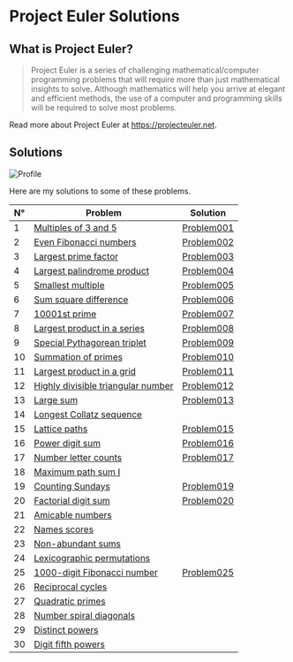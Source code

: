 # Project Euler Solutions

## What is Project Euler?

> Project Euler is a series of challenging mathematical/computer programming problems that will require more than just mathematical insights to solve. Although mathematics will help you arrive at elegant and efficient methods, the use of a computer and programming skills will be required to solve most problems.

Read more about Project Euler at https://projecteuler.net.

## Solutions

![Profile](https://projecteuler.net/profile/juliette-derancourt.png?raw=true)

Here are my solutions to some of these problems.
<br>

N° | Problem | Solution
-- | ------- | --------
1 | [Multiples of 3 and 5](https://projecteuler.net/problem=1) | [Problem001](./solutions/Problem001.java)
2 | [Even Fibonacci numbers](https://projecteuler.net/problem=2) | [Problem002](./solutions/Problem002.java)
3 | [Largest prime factor](https://projecteuler.net/problem=3) | [Problem003](./solutions/Problem003.java)
4 | [Largest palindrome product](https://projecteuler.net/problem=4) | [Problem004](./solutions/Problem004.java)
5 | [Smallest multiple](https://projecteuler.net/problem=5) | [Problem005](./solutions/Problem005.java)
6 | [Sum square difference](https://projecteuler.net/problem=6) | [Problem006](./solutions/Problem006.java)
7 | [10001st prime](https://projecteuler.net/problem=7) | [Problem007](./solutions/Problem007.java)
8 | [Largest product in a series](https://projecteuler.net/problem=8) | [Problem008](./solutions/Problem008.java)
9 | [Special Pythagorean triplet](https://projecteuler.net/problem=9) | [Problem009](./solutions/Problem009.java)
10 | [Summation of primes](https://projecteuler.net/problem=10) | [Problem010](./solutions/Problem010.java)
11 | [Largest product in a grid](https://projecteuler.net/problem=11) | [Problem011](./solutions/Problem011.java)
12 | [Highly divisible triangular number](https://projecteuler.net/problem=12) | [Problem012](./solutions/Problem012.java)
13 | [Large sum](https://projecteuler.net/problem=13) | [Problem013](./solutions/Problem013.java)
14 | [Longest Collatz sequence](https://projecteuler.net/problem=14)
15 | [Lattice paths](https://projecteuler.net/problem=15) | [Problem015](./solutions/Problem015.java)
16 | [Power digit sum](https://projecteuler.net/problem=16) | [Problem016](./solutions/Problem016.java)
17 | [Number letter counts](https://projecteuler.net/problem=17) | [Problem017](./solutions/Problem017.java)
18 | [Maximum path sum I](https://projecteuler.net/problem=18) |
19 | [Counting Sundays](https://projecteuler.net/problem=19) | [Problem019](./solutions/Problem019.java)
20 | [Factorial digit sum](https://projecteuler.net/problem=20) | [Problem020](./solutions/Problem020.java)
21 | [Amicable numbers](https://projecteuler.net/problem=21) |
22 | [Names scores](https://projecteuler.net/problem=22) |
23 | [Non-abundant sums](https://projecteuler.net/problem=23) |
24 | [Lexicographic permutations](https://projecteuler.net/problem=24) |
25 | [1000-digit Fibonacci number](https://projecteuler.net/problem=25) | [Problem025](./solutions/Problem025.java)
26 | [Reciprocal cycles](https://projecteuler.net/problem=26) |
27 | [Quadratic primes](https://projecteuler.net/problem=27) |
28 | [Number spiral diagonals](https://projecteuler.net/problem=28) |
29 | [Distinct powers](https://projecteuler.net/problem=29) |
30 | [Digit fifth powers](https://projecteuler.net/problem=30) |
